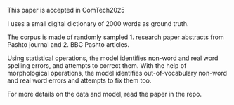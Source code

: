 This paper is accepted in ComTech2025

I uses a small digital dictionary of 2000 words as ground truth. 

The corpus is made of randomly sampled 1. research paper abstracts from Pashto journal and 2. BBC Pashto articles. 

Using statistical operations, the model identifies non-word and real word spelling errors, and attempts to correct them. With the help of morphological operations, the model identifies out-of-vocabulary non-word and real word errors and attempts to fix them too.

For more details on the data and model, read the paper in the repo.
